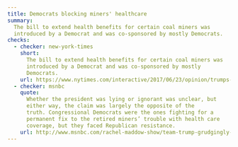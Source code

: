 ```yaml
---
title: Democrats blocking miners' healthcare
summary:
  The bill to extend health benefits for certain coal miners was
  introduced by a Democrat and was co-sponsored by mostly Democrats.
checks:
  - checker: new-york-times
    short:
      The bill to extend health benefits for certain coal miners was
      introduced by a Democrat and was co-sponsored by mostly
      Democrats.
    url: https://www.nytimes.com/interactive/2017/06/23/opinion/trumps-lies.html
  - checker: msnbc
    quote:
      Whether the president was lying or ignorant was unclear, but
      either way, the claim was largely the opposite of the
      truth. Congressional Democrats were the ones fighting for a
      permanent fix to the retired miners’ trouble with health care
      coverage, but they faced Republican resistance.
    url: http://www.msnbc.com/rachel-maddow-show/team-trump-grudgingly-tells-the-truth-about-miners-health-care
---
```

